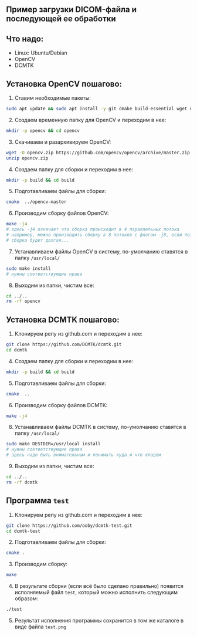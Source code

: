 ## Пример загрузки DICOM-файла и последующей ее обработки

## Что надо:
- Linux: Ubuntu/Debian
- OpenCV
- DCMTK

## Установка OpenCV пошагово:
1. Ставим необходимые пакеты:
```bash
sudo apt update && sudo apt install -y git cmake build-essential wget unzip
```
2. Создаем временную папку для OpenCV и переходим в нее:
```bash
mkdir -p opencv && cd opencv
```
3. Скачиваем и разархивируем OpenCV:
```bash
wget -O opencv.zip https://github.com/opencv/opencv/archive/master.zip
unzip opencv.zip
```
4. Создаем папку для сборки и переходим в нее:
```bash
mkdir -p build && cd build
```
5. Подготавливаем файлы для сборки:
```bash
cmake  ../opencv-master
```
6. Производим сборку файлов OpenCV:
```bash
make -j4
# здесь -j4 означает что сборка происходит в 4 параллельных потока
# например, можно производить сборку в 8 потоков с флагом -j8, если позволяют мощности процессора
# сборка будет долгая...
```
7. Устанавливаем файлы OpenCV в систему, по-умолчанию ставятся в папку `/usr/local/`
```bash
sudo make install
# нужны соответствующие права
```
8. Выходим из папки, чистим все:
```bash
cd ../..
rm -rf opencv
```

## Установка DCMTK пошагово:
1. Клонируем репу из github.com и переходим в нее:
```bash
git clone https://github.com/DCMTK/dcmtk.git
cd dcmtk
```
4. Создаем папку для сборки и переходим в нее:
```bash
mkdir -p build && cd build
```
5. Подготавливаем файлы для сборки:
```bash
cmake  ..
```
6. Производим сборку файлов DCMTK:
```bash
make -j4
```
8. Устанавливаем файлы DCMTK в систему, по-умолчанию ставятся в папку `/usr/local/`
```bash
sudo make DESTDIR=/usr/local install
# нужны соответствующие права
# здесь надо быть внимательным и понимать куда и что кладем
```
9. Выходим из папки, чистим все:
```bash
cd ../..
rm -rf dcmtk
```

## Программа `test`
1. Клонируем репу из github.com и переходим в нее:
```bash
git clone https://github.com/ooby/dcmtk-test.git
cd dcmtk-test
```
2. Подготавливаем файлы для сборки:
```bash
cmake .
```
3. Производим сборку:
```bash
make
```
4. В результате сборки (если всё было сделано правильно) появится исполняемый файл `test`, который можно исполнить следующим образом:
```bash
./test
```
5. Результат исполнения программы сохранится в том же каталоге в виде файла `test.png`